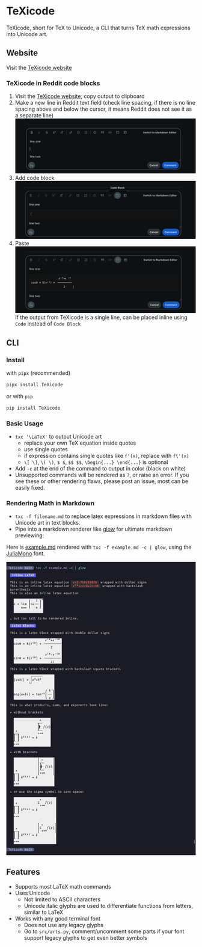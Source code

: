 TeXicode
========

TeXicode, short for TeX to Unicode, a CLI that turns TeX math expressions into Unicode art.

## Website

Visit the [TeXicode website](https://dxddxx.github.io/TeXicode/)

### TeXicode in Reddit code blocks

1. Visit the [TeXicode website](https://dxddxx.github.io/TeXicode/), copy output to clipboard
1. Make a new line in Reddit text field (check line spacing, if there is no line spacing above and below the cursor, it means Reddit does not see it as a separate line)
![Reddit1.png](Reddit1.png)
1. Add code block
![Reddit2.png](Reddit2.png)
1. Paste
![Reddit3.png](Reddit3.png)
If the output from TeXicode is a single line, can be placed inline using `Code` instead of `Code Block`

## CLI

### Install

with `pipx` (recommended)

```bash
pipx install TeXicode
```

or with `pip`

```bash
pip install TeXicode
```

### Basic Usage

- `txc '\LaTeX'` to output Unicode art
    - replace your own TeX equation inside quotes
    - use single quotes
    - if expression contains single quotes like `f'(x)`, replace with `f\'(x)`
    - `\[ \]`, `\( \)`, `$ $`, `$$ $$`, `\begin{...} \end{...}` is optional
- Add `-c` at the end of the command to output in color (black on white)
- Unsupported commands will be rendered as `?`, or raise an error. If you see these or other rendering flaws, please post an issue, most can be easily fixed.

### Rendering Math in Markdown

- `txc -f filename.md` to replace latex expressions in markdown files with Unicode art in text blocks.
- Pipe into a markdown renderer like [glow](https://github.com/charmbracelet/glow) for ultimate markdown previewing:

Here is [example.md](example.md) rendered with `txc -f example.md -c | glow`, using the [JuliaMono](https://juliamono.netlify.app/) font.

![Screenshot](example.png)

## Features

- Supports most LaTeX math commands
- Uses Unicode
    - Not limited to ASCII characters
    - Unicode italic glyphs are used to differentiate functions from letters, similar to LaTeX
- Works with any good terminal font
    - Does not use any legacy glyphs
    - Go to `src/arts.py`, comment/uncomment some parts if your font support legacy glyphs to get even better symbols

<!--

# Design Principles

- Use box drawing characters for drawing lines and boxes
    - supported in almost all terminal fonts
    - consistent spacing between lines
    - fine tune length with half length glyphs
- Horizon (center line)
    - makes long concatenated expression readable
    - vertical horizon for &= aligning
    - space saving square roots kinda goes against this, might fix later when I find a better way to draw square roots
- Clarity over aesthetics
    - the square root tail is lengthened for clarity
    - all glyphs must connect, sums, square roots, etc
- Fully utilize Unicode features, expressions should look as good as the possibly can

# TODO

- update screenshot
- overline
- math mode in \text
- \bm \boldsymbol
    - easy
- square root with multi line degree
    - with concat
- delimiters
    - tall angle brackets
    - `\middle`
- displaystyle
- better error, consistent with LaTeX
- turn it into a vim plugin
- make a website/browser extension for reddit comments

-->

